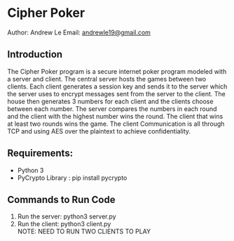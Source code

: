 Cipher Poker 
=======
Author: Andrew Le
Email: andrewle19@gmail.com

## Introduction
The Cipher Poker program is a secure internet poker program modeled with a server and client. The central server hosts the games between two clients. Each client  generates a session key and sends it to the server which the server uses to encrypt messages sent from the server to the client. The house then generates 3 numbers for each client and the clients choose between each number. The server compares the numbers in each round and the client with the highest number wins the round. The client that wins at least two rounds wins the game. The client Communication is all through TCP and using AES over the plaintext to achieve confidentiality. 

## Requirements:
  * Python 3
  * PyCrypto Library : pip install pycrypto

## Commands to Run Code
  1. Run the server: python3 server.py
  2. Run the client: python3 client.py  
  NOTE: NEED TO RUN TWO CLIENTS TO PLAY
